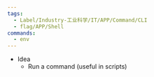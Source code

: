 ```yaml
---
tags:
  - Label/Industry-工业科学/IT/APP/Command/CLI
  - flag/APP/Shell
commands:
  - env
---
```


- Idea
    - Run a command (useful in scripts)
